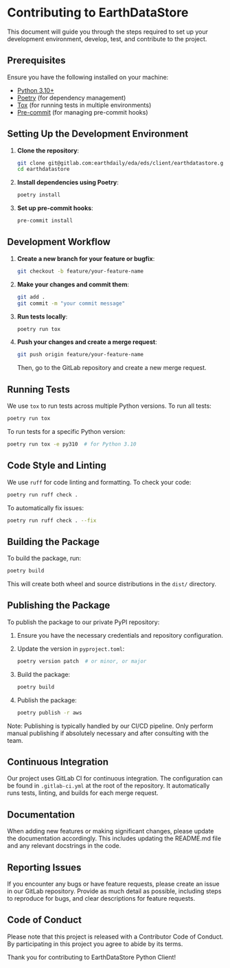 # Contributing to EarthDataStore

This document will guide you through the steps required to set up your development environment, develop, test, and contribute to the project.

## Prerequisites

Ensure you have the following installed on your machine:
- [Python 3.10+](https://www.python.org/downloads/)
- [Poetry](https://python-poetry.org/docs/#installation) (for dependency management)
- [Tox](https://tox.readthedocs.io/en/latest/) (for running tests in multiple environments)
- [Pre-commit](https://pre-commit.com/) (for managing pre-commit hooks)

## Setting Up the Development Environment

1. **Clone the repository**:
   ```bash
   git clone git@gitlab.com:earthdaily/eda/eds/client/earthdatastore.git
   cd earthdatastore
   ```

2. **Install dependencies using Poetry**:
   ```bash
   poetry install
   ```

3. **Set up pre-commit hooks**:
   ```bash
   pre-commit install
   ```

## Development Workflow

1. **Create a new branch for your feature or bugfix**:
   ```bash
   git checkout -b feature/your-feature-name
   ```

2. **Make your changes and commit them**:
   ```bash
   git add .
   git commit -m "your commit message"
   ```

3. **Run tests locally**:
   ```bash
   poetry run tox
   ```

4. **Push your changes and create a merge request**:
   ```bash
   git push origin feature/your-feature-name
   ```
   Then, go to the GitLab repository and create a new merge request.

## Running Tests

We use `tox` to run tests across multiple Python versions. To run all tests:

```bash
poetry run tox
```

To run tests for a specific Python version:

```bash
poetry run tox -e py310  # for Python 3.10
```

## Code Style and Linting

We use `ruff` for code linting and formatting. To check your code:

```bash
poetry run ruff check .
```

To automatically fix issues:

```bash
poetry run ruff check . --fix
```

## Building the Package

To build the package, run:

```bash
poetry build
```

This will create both wheel and source distributions in the `dist/` directory.

## Publishing the Package

To publish the package to our private PyPI repository:

1. Ensure you have the necessary credentials and repository configuration.

2. Update the version in `pyproject.toml`:
   ```bash
   poetry version patch  # or minor, or major
   ```

3. Build the package:
   ```bash
   poetry build
   ```

4. Publish the package:
   ```bash
   poetry publish -r aws
   ```

Note: Publishing is typically handled by our CI/CD pipeline. Only perform manual publishing if absolutely necessary and after consulting with the team.

## Continuous Integration

Our project uses GitLab CI for continuous integration. The configuration can be found in `.gitlab-ci.yml` at the root of the repository. It automatically runs tests, linting, and builds for each merge request.

## Documentation

When adding new features or making significant changes, please update the documentation accordingly. This includes updating the README.md file and any relevant docstrings in the code.

## Reporting Issues

If you encounter any bugs or have feature requests, please create an issue in our GitLab repository. Provide as much detail as possible, including steps to reproduce for bugs, and clear descriptions for feature requests.

## Code of Conduct

Please note that this project is released with a Contributor Code of Conduct. By participating in this project you agree to abide by its terms.

Thank you for contributing to EarthDataStore Python Client!
